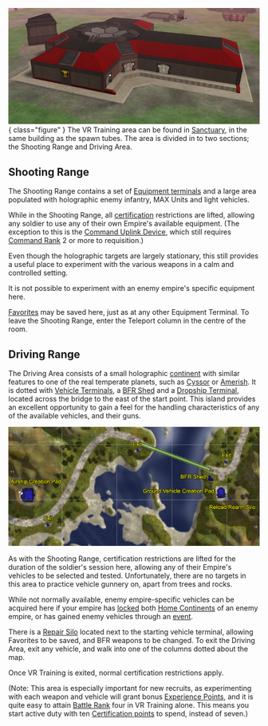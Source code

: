 ![in [Sanctuary](../locations/Sanctuary.md)](../images/VR_bldg.jpg){ class="figure" }
The VR Training area can be found in [Sanctuary](../locations/Sanctuary.md), in the same
building as the spawn tubes. The area is divided in to two sections; the
Shooting Range and Driving Area.

## Shooting Range

The Shooting Range contains a set of
[Equipment terminals](../items/Equipment_Terminal.md) and a large area populated
with holographic enemy infantry, MAX Units and light vehicles.

While in the Shooting Range, all
[certification](../certifications/Certification.md) restrictions are lifted,
allowing any soldier to use any of their own Empire's available equipment. (The
exception to this is the
[Command Uplink Device](../weapons/Command_Uplink_Device.md), which still
requires [Command Rank](../terminology/Command_Rank.md) 2 or more to
requisition.)

Even though the holographic targets are largely stationary, this still provides
a useful place to experiment with the various weapons in a calm and controlled
setting.

It is not possible to experiment with an enemy empire's specific equipment here.

[Favorites](../etc/Favorites.md) may be saved here, just as at any other
Equipment Terminal. To leave the Shooting Range, enter the Teleport column in
the centre of the room.

## Driving Range

The Driving Area consists of a small holographic [continent](../locations/Continent.md) with
similar features to one of the real temperate planets, such as
[Cyssor](Cyssor.md) or [Amerish](Amerish.md). It is dotted with
[Vehicle Terminals](../locations/Vehicle_Terminal.md), a [BFR Shed](../items/BFR_Shed.md) and
a [Dropship Terminal](Dropship_Terminal.md), located across the bridge to the
east of the start point. This island provides an excellent opportunity to gain a
feel for the handling characteristics of any of the available vehicles, and
their guns.

![](../images/VR_vehs_map.jpg "VR_vehs_map.jpg")

As with the Shooting Range, certification restrictions are lifted for the
duration of the soldier's session here, allowing any of their Empire's vehicles
to be selected and tested. Unfortunately, there are no targets in this area to
practice vehicle gunnery on, apart from trees and rocks.

While not normally available, enemy empire-specific vehicles can be acquired
here if your empire has [locked](../etc/Continental_lock.md) both
[Home Continents](Home_Continent.md) of an enemy empire, or has gained enemy
vehicles through an [event](../etc/Events.md).

There is a [Repair Silo](../items/Repair_Rearm_Silo.md) located next to the starting vehicle
terminal, allowing Favorites to be saved, and BFR weapons to be changed. To exit
the Driving Area, exit any vehicle, and walk into one of the columns dotted
about the map.

Once VR Training is exited, normal certification restrictions apply.

(Note: This area is especially important for new recruits, as experimenting with
each weapon and vehicle will grant bonus
[Experience Points](../terminology/Experience_Points.md), and it is quite easy
to attain [Battle Rank](../terminology/Battle_Rank.md) four in VR Training
alone. This means you start active duty with ten
[Certification points](../certifications/Certification_points.md) to spend,
instead of seven.)


